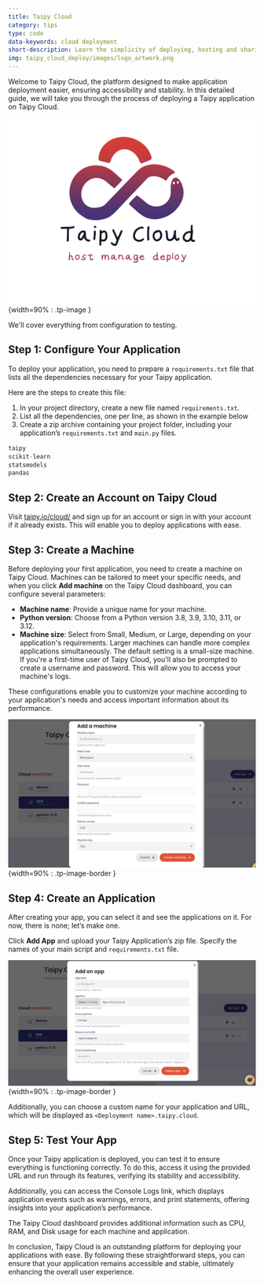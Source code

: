 ```yaml
---
title: Taipy Cloud
category: tips
type: code
data-keywords: cloud deployment
short-description: Learn the simplicity of deploying, hosting and sharing your web application on Taipy Cloud.
img: taipy_cloud_deploy/images/logo_artwork.png
---
```

Welcome to Taipy Cloud, the platform designed to make application deployment easier,
ensuring accessibility and stability. In this detailed guide, we will take you through
the process of deploying a Taipy application on Taipy Cloud.

![Taipy Cloud](images/logo_artwork.png){width=90% : .tp-image }

We'll cover everything from configuration to testing.

## Step 1: Configure Your Application

To deploy your application, you need to prepare a `requirements.txt` file
that lists all the dependencies necessary for your Taipy application.

Here are the steps to create this file:

1. In your project directory, create a new file named `requirements.txt`.
2. List all the dependencies, one per line, as shown in the example below
3. Create a zip archive containing your project folder, including your application’s `requirements.txt` and `main.py` files.

```py
taipy
scikit-learn
statsmodels
pandas
```

## Step 2: Create an Account on Taipy Cloud

Visit [taipy.io/cloud/](https://www.taipy.io/cloud/) and sign up for an account or sign in with your account if it already exists.
This will enable you to deploy applications with ease.

## Step 3: Create a Machine

Before deploying your first application, you need to create a machine on Taipy Cloud.
Machines can be tailored to meet your specific needs, and when you click **Add machine**
on the Taipy Cloud dashboard, you can configure several parameters:

- **Machine name**: Provide a unique name for your machine.
- **Python version**: Choose from a Python version 3.8, 3.9, 3.10, 3.11, or 3.12.
- **Machine size**: Select from Small, Medium, or Large, depending on your application's requirements.
  Larger machines can handle more complex applications simultaneously. The default setting is a small-size machine.
  If you're a first-time user of Taipy Cloud, you'll also be prompted to create a username and password.
  This will allow you to access your machine's logs.

These configurations enable you to customize your machine according to your application's
needs and access important information about its performance.

![Create a Machine](images/taipy_cloud_2.png){width=90% : .tp-image-border }

## Step 4: Create an Application

After creating your app, you can select it and see the applications on it.
For now, there is none; let’s make one.

Click **Add App** and upload your Taipy Application’s zip file.
Specify the names of your main script and `requirements.txt` file.

![Create an Application](images/taipy_cloud_3.png){width=90% : .tp-image-border }

Additionally, you can choose a custom name for your application and URL,
which will be displayed as `<Deployment name>.taipy.cloud`.

## Step 5: Test Your App

Once your Taipy application is deployed, you can test it to ensure everything is functioning correctly.
To do this, access it using the provided URL and run through its features, verifying its stability and accessibility.

Additionally, you can access the Console Logs link, which displays application events
such as warnings, errors, and print statements, offering insights into your application’s performance.

The Taipy Cloud dashboard provides additional information such as CPU, RAM, and Disk usage for each machine and application.

In conclusion, Taipy Cloud is an outstanding platform for deploying your applications with ease.
By following these straightforward steps, you can ensure that your application remains accessible and stable,
ultimately enhancing the overall user experience.
